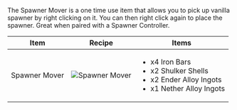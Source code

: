 The Spawner Mover is a one time use item that allows you to pick up vanilla spawner by right clicking on it. You can then right click again to place the spawner. Great when paired with a Spawner Controller.

| Item | Recipe | Items |
|------|--------|-------|
| Spawner Mover | ![Spawner Mover](https://cdn.discordapp.com/attachments/739536694398812230/879556476472033320/spawner_mover.png) | <ul><li>x4 Iron Bars</li><li>x2 Shulker Shells</li><li>x2 Ender Alloy Ingots</li><li>x1 Nether Alloy Ingots</li></ul> |
